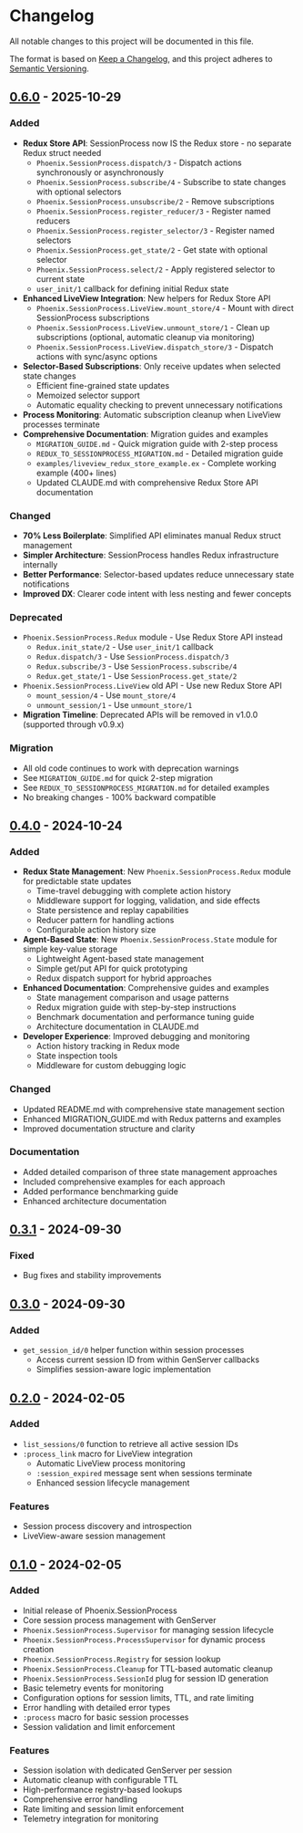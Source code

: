 # Changelog

All notable changes to this project will be documented in this file.

The format is based on [Keep a Changelog](https://keepachangelog.com/en/1.0.0/),
and this project adheres to [Semantic Versioning](https://semver.org/spec/v2.0.0.html).

## [0.6.0] - 2025-10-29

### Added
- **Redux Store API**: SessionProcess now IS the Redux store - no separate Redux struct needed
  - `Phoenix.SessionProcess.dispatch/3` - Dispatch actions synchronously or asynchronously
  - `Phoenix.SessionProcess.subscribe/4` - Subscribe to state changes with optional selectors
  - `Phoenix.SessionProcess.unsubscribe/2` - Remove subscriptions
  - `Phoenix.SessionProcess.register_reducer/3` - Register named reducers
  - `Phoenix.SessionProcess.register_selector/3` - Register named selectors
  - `Phoenix.SessionProcess.get_state/2` - Get state with optional selector
  - `Phoenix.SessionProcess.select/2` - Apply registered selector to current state
  - `user_init/1` callback for defining initial Redux state
- **Enhanced LiveView Integration**: New helpers for Redux Store API
  - `Phoenix.SessionProcess.LiveView.mount_store/4` - Mount with direct SessionProcess subscriptions
  - `Phoenix.SessionProcess.LiveView.unmount_store/1` - Clean up subscriptions (optional, automatic cleanup via monitoring)
  - `Phoenix.SessionProcess.LiveView.dispatch_store/3` - Dispatch actions with sync/async options
- **Selector-Based Subscriptions**: Only receive updates when selected state changes
  - Efficient fine-grained state updates
  - Memoized selector support
  - Automatic equality checking to prevent unnecessary notifications
- **Process Monitoring**: Automatic subscription cleanup when LiveView processes terminate
- **Comprehensive Documentation**: Migration guides and examples
  - `MIGRATION_GUIDE.md` - Quick migration guide with 2-step process
  - `REDUX_TO_SESSIONPROCESS_MIGRATION.md` - Detailed migration guide
  - `examples/liveview_redux_store_example.ex` - Complete working example (400+ lines)
  - Updated CLAUDE.md with comprehensive Redux Store API documentation

### Changed
- **70% Less Boilerplate**: Simplified API eliminates manual Redux struct management
- **Simpler Architecture**: SessionProcess handles Redux infrastructure internally
- **Better Performance**: Selector-based updates reduce unnecessary state notifications
- **Improved DX**: Clearer code intent with less nesting and fewer concepts

### Deprecated
- `Phoenix.SessionProcess.Redux` module - Use Redux Store API instead
  - `Redux.init_state/2` - Use `user_init/1` callback
  - `Redux.dispatch/3` - Use `SessionProcess.dispatch/3`
  - `Redux.subscribe/3` - Use `SessionProcess.subscribe/4`
  - `Redux.get_state/1` - Use `SessionProcess.get_state/2`
- `Phoenix.SessionProcess.LiveView` old API - Use new Redux Store API
  - `mount_session/4` - Use `mount_store/4`
  - `unmount_session/1` - Use `unmount_store/1`
- **Migration Timeline**: Deprecated APIs will be removed in v1.0.0 (supported through v0.9.x)

### Migration
- All old code continues to work with deprecation warnings
- See `MIGRATION_GUIDE.md` for quick 2-step migration
- See `REDUX_TO_SESSIONPROCESS_MIGRATION.md` for detailed examples
- No breaking changes - 100% backward compatible

## [0.4.0] - 2024-10-24

### Added
- **Redux State Management**: New `Phoenix.SessionProcess.Redux` module for predictable state updates
  - Time-travel debugging with complete action history
  - Middleware support for logging, validation, and side effects
  - State persistence and replay capabilities
  - Reducer pattern for handling actions
  - Configurable action history size
- **Agent-Based State**: New `Phoenix.SessionProcess.State` module for simple key-value storage
  - Lightweight Agent-based state management
  - Simple get/put API for quick prototyping
  - Redux dispatch support for hybrid approaches
- **Enhanced Documentation**: Comprehensive guides and examples
  - State management comparison and usage patterns
  - Redux migration guide with step-by-step instructions
  - Benchmark documentation and performance tuning guide
  - Architecture documentation in CLAUDE.md
- **Developer Experience**: Improved debugging and monitoring
  - Action history tracking in Redux mode
  - State inspection tools
  - Middleware for custom debugging logic

### Changed
- Updated README.md with comprehensive state management section
- Enhanced MIGRATION_GUIDE.md with Redux patterns and examples
- Improved documentation structure and clarity

### Documentation
- Added detailed comparison of three state management approaches
- Included comprehensive examples for each approach
- Added performance benchmarking guide
- Enhanced architecture documentation

## [0.3.1] - 2024-09-30

### Fixed
- Bug fixes and stability improvements

## [0.3.0] - 2024-09-30

### Added
- `get_session_id/0` helper function within session processes
  - Access current session ID from within GenServer callbacks
  - Simplifies session-aware logic implementation

## [0.2.0] - 2024-02-05

### Added
- `list_sessions/0` function to retrieve all active session IDs
- `:process_link` macro for LiveView integration
  - Automatic LiveView process monitoring
  - `:session_expired` message sent when sessions terminate
  - Enhanced session lifecycle management

### Features
- Session process discovery and introspection
- LiveView-aware session management

## [0.1.0] - 2024-02-05

### Added
- Initial release of Phoenix.SessionProcess
- Core session process management with GenServer
- `Phoenix.SessionProcess.Supervisor` for managing session lifecycle
- `Phoenix.SessionProcess.ProcessSupervisor` for dynamic process creation
- `Phoenix.SessionProcess.Registry` for session lookup
- `Phoenix.SessionProcess.Cleanup` for TTL-based automatic cleanup
- `Phoenix.SessionProcess.SessionId` plug for session ID generation
- Basic telemetry events for monitoring
- Configuration options for session limits, TTL, and rate limiting
- Error handling with detailed error types
- `:process` macro for basic session processes
- Session validation and limit enforcement

### Features
- Session isolation with dedicated GenServer per session
- Automatic cleanup with configurable TTL
- High-performance registry-based lookups
- Comprehensive error handling
- Rate limiting and session limit enforcement
- Telemetry integration for monitoring

[0.6.0]: https://github.com/gsmlg-dev/phoenix_session_process/compare/v0.4.0...v0.6.0
[0.4.0]: https://github.com/gsmlg-dev/phoenix_session_process/compare/v0.3.1...v0.4.0
[0.3.1]: https://github.com/gsmlg-dev/phoenix_session_process/compare/v0.3.0...v0.3.1
[0.3.0]: https://github.com/gsmlg-dev/phoenix_session_process/compare/v0.2.0...v0.3.0
[0.2.0]: https://github.com/gsmlg-dev/phoenix_session_process/compare/v0.1.0...v0.2.0
[0.1.0]: https://github.com/gsmlg-dev/phoenix_session_process/releases/tag/v0.1.0

